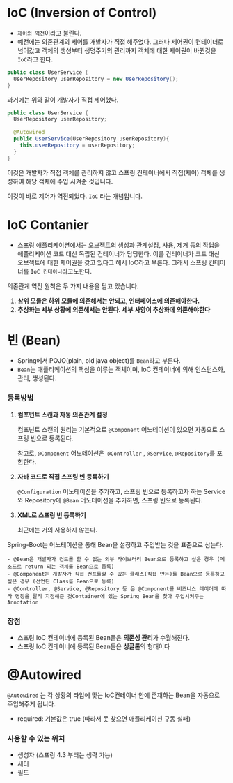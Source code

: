 # IoC (Inversion of Control) 

- `제어의 역전`이라고 불린다.
- 예전에는 의존관계의 제어를 개발자가 직접 해주었다.
  그러나 제어권이 컨테이너로 넘어갔고 객체의 생성부터 생명주기의 관리까지 객체에 대한 제어권이 바뀐것을 `IoC`라고 한다.



```java
public class UserService {
  UserRepository userRepository = new UserRepository(); 
}
```

과거에는 위와 같이 개발자가 직접 제어했다.

```java
public class UserService {
  UserRepository userRepository;
  
  @Autowired
  public UserService(UserRepository userRepository){
    this.userRepository = userRepository;
  }
}
```

이것은 개발자가 직접 객체를 관리하지 않고 스프링 컨테이너에서 직접(제어) 객체를 생성하여 해당 객체에 주입 시켜준 것입니다.



이것이 바로 제어가 역전되었다. `IoC` 라는 개념입니다. 



# IoC Contanier

- 스프링 애플리케이션에서는 오브젝트의 생성과 관계설정, 사용, 제거 등의 작업을 애플리케이션 코드 대신 독립된 컨테이너가 담당한다. 이를 컨테이너가 코드 대신 오브젝트에 대한 제어권을 갖고 있다고 해서 IoC라고 부른다. 그래서 스프링 컨테이너를 `IoC 컨테이너`라고도한다.



의존관계 역전 원칙은 두 가지 내용을 담고 있습니다.

1. **상위 모듈은 하위 모듈에 의존해서는 안되고, 인터페이스에 의존해야한다.**
2. **추상화는 세부 상황에 의존해서는 안된다. 세부 사항이 추상화에 의존해야한다**



# 빈 (Bean)

- Spring에서 POJO(plain, old java object)를 `Bean`라고 부른다.
- `Bean`는 애플리케이션의 핵심을 이루는 객체이며, IoC 컨테이너에 의해 인스턴스화, 관리, 생성된다.



### 등록방법

1. **컴포넌트 스캔과 자동 의존관계 설정**

   컴포넌트 스캔의 원리는 기본적으로 `@Component` 어노테이션이 있으면 자동으로 스프링 빈으로 등록된다.

   참고로, `@Component` 어노테이션은` @Controller` , `@Service`, `@Repository`를 포함한다.

2. **자바 코드로 직접 스프링 빈 등록하기**

   `@Configuration` 어노테이션을 추가하고, 스프링 빈으로 등록하고자 하는 Service와 Repository에 `@Bean` 어노테이션을 추가하면, 스프링 빈으로 등록된다.

3. **XML로 스프링 빈 등록하기**

   최근에는 거의 사용하지 않는다.
   
   

Spring-Boot는 어노테이션을 통해 Bean을 설정하고 주입받는 것을 표준으로 삼는다.

```text
- @Bean은 개발자가 컨트롤 할 수 없는 외부 라이브러리 Bean으로 등록하고 싶은 경우 (메소드로 return 되는 객체를 Bean으로 등록) 
- @Component는 개발자가 직접 컨트롤할 수 있는 클래스(직접 만든)를 Bean으로 등록하고 싶은 경우 (선언된 Class를 Bean으로 등록) 
- @Controller, @Service, @Repository 등 은 @Component를 비즈니스 레이어에 따라 명칭을 달리 지정해준 것Container에 있는 Spring Bean을 찾아 주입시켜주는 Annotation
```



### 장점

- 스프링 IoC 컨테이너에 등록된 Bean들은 **의존성 관리**가 수월해진다. 
- 스프링 IoC 컨테이너에 등록된 Bean들은 **싱글톤**의 형태이다



# @Autowired

`@Autowired` 는 각 상황의 타입에 맞는 IoC컨테이너 안에 존재하는 Bean을 자동으로 주입해주게 됩니다.

- required: 기본값은 true (따라서 못 찾으면 애플리케이션 구동 실패)



### 사용할 수 있는 위치

- 생성자 (스프링 4.3 부터는 생략 가능)
- 세터
- 필드